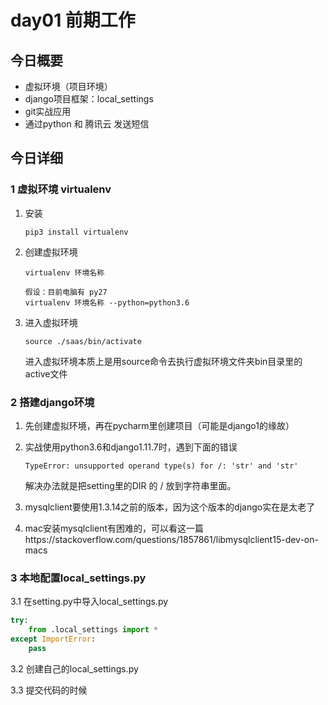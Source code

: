 # day01 前期工作

## 今日概要

- 虚拟环境（项目环境）
- django项目框架：local_settings
- git实战应用
- 通过python 和 腾讯云 发送短信

## 今日详细

### 1 虚拟环境 virtualenv

1. 安装

   ```shell
   pip3 install virtualenv
   ```

2. 创建虚拟环境

   ```
   virtualenv 环境名称
   ```

   ```
   假设：目前电脑有 py27
   virtualenv 环境名称 --python=python3.6
   ```

3. 进入虚拟环境

   ```
   source ./saas/bin/activate
   ```

   进入虚拟环境本质上是用source命令去执行虚拟环境文件夹bin目录里的active文件

### 2 搭建django环境

1. 先创建虚拟环境，再在pycharm里创建项目（可能是django1的缘故）

2. 实战使用python3.6和django1.11.7时，遇到下面的错误

   ```
   TypeError: unsupported operand type(s) for /: 'str' and 'str'
   ```

   解决办法就是把setting里的DIR 的 / 放到字符串里面。

3. mysqlclient要使用1.3.14之前的版本，因为这个版本的django实在是太老了
4. mac安装mysqlclient有困难的，可以看这一篇https://stackoverflow.com/questions/1857861/libmysqlclient15-dev-on-macs

### 3 本地配置local_settings.py

3.1 在setting.py中导入local_settings.py

```python
try:
    from .local_settings import *
except ImportError:
    pass

```

3.2 创建自己的local_settings.py

3.3 提交代码的时候

